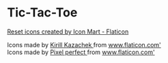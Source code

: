 # Tic-Tac-Toe

<a href="https://www.flaticon.com/free-icons/reset" title="reset icons">Reset icons created by Icon Mart - Flaticon</a>

<div> Icons made by <a href="https://www.flaticon.com/authors/kirill-kazachek" title="Kirill Kazachek"> Kirill Kazachek </a> from <a href="https://www.flaticon.com/" title="Flaticon">www.flaticon.com'</a></div>

<div> Icons made by <a href="https://www.flaticon.com/authors/pixel-perfect" title="Pixel perfect"> Pixel perfect </a> from <a href="https://www.flaticon.com/" title="Flaticon">www.flaticon.com'</a></div>
